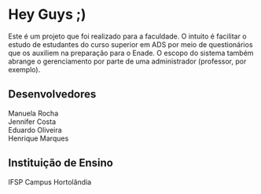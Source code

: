 # Hey Guys ;)
Este é um projeto que foi realizado para a faculdade. O intuito é facilitar o estudo de estudantes do curso superior em ADS por meio de questionários que os auxiliem na preparação para o Enade. O escopo do sistema também abrange o gerenciamento por parte de uma administrador (professor, por exemplo).

## Desenvolvedores
Manuela Rocha <br>
Jennifer Costa <br>
Eduardo Oliveira <br>
Henrique Marques <br>

## Instituição de Ensino
IFSP Campus Hortolândia
